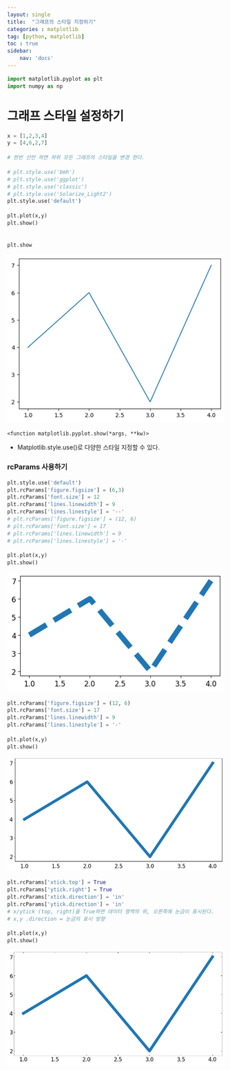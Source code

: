 ```yaml
---
layout: single
title:  "그래프의 스타일 지정하기"
categories : matplotlib
tag: [python, matplotlib]
toc : true
sidebar:
    nav: 'docs'
---
```



```python
import matplotlib.pyplot as plt
import numpy as np

```

# 그래프 스타일 설정하기


```python
x = [1,2,3,4]
y = [4,6,2,7]

# 한번 선언 하면 하위 모든 그래프의 스타일을 변경 한다.

# plt.style.use('bmh')
# plt.style.use('ggplot')
# plt.style.use('classic')
# plt.style.use('Solarize_Light2')
plt.style.use('default')

plt.plot(x,y)
plt.show()


plt.show
```


![Foo](/images/Matplotlib_16_files/Matplotlib_16_2_0.png)





    <function matplotlib.pyplot.show(*args, **kw)>



- Matplotlib.style.use()로 다양한 스타일 지정할 수 있다.

### rcParams 사용하기


```python
plt.style.use('default')
plt.rcParams['figure.figsize'] = (6,3)
plt.rcParams['font.size'] = 12
plt.rcParams['lines.linewidth'] = 9
plt.rcParams['lines.linestyle'] = '--'
# plt.rcParams['figure.figsize'] = (12, 6)
# plt.rcParams['font.size'] = 17 
# plt.rcParams['lines.linewidth'] = 9
# plt.rcParams['lines.linestyle'] = '-'

plt.plot(x,y)
plt.show()
```


![Foo](/images/Matplotlib_16_files/Matplotlib_16_5_0.png)



```python
plt.rcParams['figure.figsize'] = (12, 6)
plt.rcParams['font.size'] = 17 
plt.rcParams['lines.linewidth'] = 9
plt.rcParams['lines.linestyle'] = '-'

plt.plot(x,y)
plt.show()
```


![Foo](/images/Matplotlib_16_files/Matplotlib_16_6_0.png)



```python
plt.rcParams['xtick.top'] = True
plt.rcParams['ytick.right'] = True
plt.rcParams['xtick.direction'] = 'in'
plt.rcParams['ytick.direction'] = 'in'
# x/ytick (top, right)을 True하면 데이터 영역의 위, 오른쪽에 눈금이 표시된다.
# x,y .direction = 눈금의 표시 방향

plt.plot(x,y)
plt.show()
```


![Foo](/images/Matplotlib_16_files/Matplotlib_16_7_0.png)


